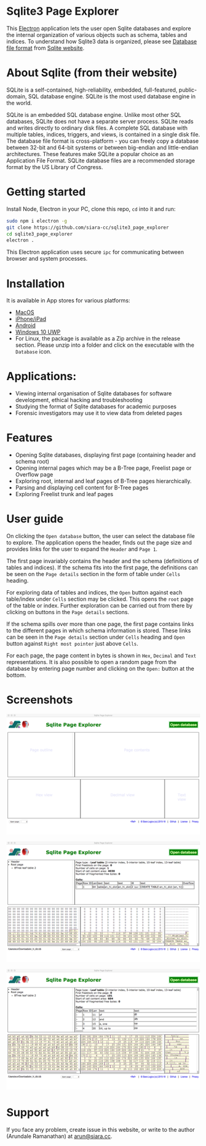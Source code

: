 # Sqlite3 Page Explorer

This [Electron](https://github.com/electron/electron) application lets the user open Sqlite databases and explore the internal organization of various objects such as schema, tables and indices.  To understand how Sqlite3 data is organized, please see [Database file format](https://www.sqlite.org/fileformat.html) from [Sqlite website](https://www.sqlite.org).

# About Sqlite (from their website)

SQLite is a self-contained, high-reliability, embedded, full-featured, public-domain, SQL database engine. SQLite is the most used database engine in the world.

SQLite is an embedded SQL database engine. Unlike most other SQL databases, SQLite does not have a separate server process. SQLite reads and writes directly to ordinary disk files. A complete SQL database with multiple tables, indices, triggers, and views, is contained in a single disk file. The database file format is cross-platform - you can freely copy a database between 32-bit and 64-bit systems or between big-endian and little-endian architectures. These features make SQLite a popular choice as an Application File Format. SQLite database files are a recommended storage format by the US Library of Congress.

# Getting started

Install Node, Electron in your PC, clone this repo, `cd` into it and run:

```sh
sudo npm i electron -g
git clone https://github.com/siara-cc/sqlite3_page_explorer
cd sqlite3_page_explorer
electron .
```

This Electron application uses secure `ipc` for communicating between browser and system processes.

# Installation

It is available in App stores for various platforms:

- [MacOS](https://itunes.apple.com/us/app/sqlite-page-explorer/id1444019689)
- [iPhone/iPad](https://itunes.apple.com/us/app/sqlite-page-explorer/id1466475834)
- [Android](https://play.google.com/store/apps/details?id=cc.siara.xroads)
- [Windows 10 UWP](https://www.microsoft.com/en-us/p/sqlite-page-explorer/9mtkt38glgc0)
- For Linux, the package is available as a Zip archive in the release section. Please unzip into a folder and click on the executable with the `Database` icon.

# Applications:

- Viewing internal organisation of Sqlite databases for software development, ethical hacking and troubleshooting
- Studying the format of Sqlite databases for academic purposes
- Forensic investigators may use it to view data from deleted pages

# Features

- Opening Sqlite databases, displaying first page (containing header and schema root)
- Opening internal pages which may be a B-Tree page, Freelist page or Overflow page
- Exploring root, internal and leaf pages of B-Tree pages hierarchically.
- Parsing and displaying cell content for B-Tree pages
- Exploring Freelist trunk and leaf pages

# User guide

On clicking the `Open database` button, the user can select the database file to explore.  The application opens the header, finds out the page size and provides links for the user to expand the `Header` and `Page 1`.

The first page invariably contains the header and the schema (definitions of tables and indices).  If the schema fits into the first page, the definitions can be seen on the `Page details` section in the form of table under `Cells` heading.

For exploring data of tables and indices, the `Open` button against each table/index under `Cells` section may be clicked. This opens the `root` page of the table or index. Further exploration can be carried out from there by clicking on buttons in the `Page details` sections.

If the schema spills over more than one page, the first page contains links to the different pages in which schema information is stored. These links can be seen in the `Page details` section under `Cells` heading and `Open` button against `Right most pointer` just above `Cells`.

For each page, the page content in bytes is shown in `Hex`, `Decimal` and `Text` representations.  It is also possible to open a random page from the database by entering page number and clicking on the `Open:` button at the bottom.

# Screenshots

![First page](scrshot0.png?raw=true)

![Schema page](scrshot1.png?raw=true)

![Table root page](scrshot2.png?raw=true)

# Support

If you face any problem, create issue in this website, or write to the author (Arundale Ramanathan) at arun@siara.cc.
